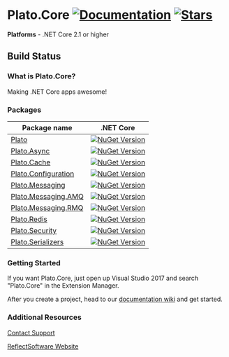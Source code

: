 # Plato.Core  [![Documentation](https://img.shields.io/badge/docs-wiki-yellow.svg)](https://github.com/reflectsoftware/Plato.Core/wiki) [![Stars](https://img.shields.io/github/stars/reflectsoftware/Plato.Core.svg)](https://github.com/reflectsoftware/Plato.Code/stargazers) 

**Platforms** - .NET Core 2.1 or higher

## Build Status


### What is Plato.Core?

Making .NET Core apps awesome!

### Packages

Package name  | .NET Core
------------- | ---------------
[Plato](http://www.nuget.org/packages/Plato.Core/) | [![NuGet Version](http://img.shields.io/nuget/v/Plato.Core.svg?style=flat)](http://www.nuget.org/packages/Plato.Core/) 
[Plato.Async](http://www.nuget.org/packages/Plato.Core.Async/) | [![NuGet Version](http://img.shields.io/nuget/v/Plato.Core.Async.svg?style=flat)](http://www.nuget.org/packages/Plato.Core.Async/)
[Plato.Cache](http://www.nuget.org/packages/Plato.Core.Cache/) | [![NuGet Version](http://img.shields.io/nuget/v/Plato.Core.Cache.svg?style=flat)](http://www.nuget.org/packages/Plato.Core.Cache/)
[Plato.Configuration](http://www.nuget.org/packages/Plato.Core.Configuration/) | [![NuGet Version](http://img.shields.io/nuget/v/Plato.Core.Configuration.svg?style=flat)](http://www.nuget.org/packages/Plato.Core.Configuration/)
[Plato.Messaging](http://www.nuget.org/packages/Plato.Core.Messaging/) | [![NuGet Version](http://img.shields.io/nuget/v/Plato.Core.Messaging.svg?style=flat)](http://www.nuget.org/packages/Plato.Core.Messaging/)
[Plato.Messaging.AMQ](http://www.nuget.org/packages/Plato.Core.Messaging.AMQ/) | [![NuGet Version](http://img.shields.io/nuget/v/Plato.Messaging.Core.AMQ.svg?style=flat)](http://www.nuget.org/packages/Plato.Core.Messaging.AMQ/)
[Plato.Messaging.RMQ](http://www.nuget.org/packages/Plato.Core.Messaging.RMQ/) | [![NuGet Version](http://img.shields.io/nuget/v/Plato.Messaging.Core.RMQ.svg?style=flat)](http://www.nuget.org/packages/Plato.Core.Messaging.RMQ/)
[Plato.Redis](http://www.nuget.org/packages/Plato.Core.Redis/) | [![NuGet Version](http://img.shields.io/nuget/v/Plato.Core.Redis.svg?style=flat)](http://www.nuget.org/packages/Plato.Core.Redis/)
[Plato.Security](http://www.nuget.org/packages/Plato.Core.Security/) | [![NuGet Version](http://img.shields.io/nuget/v/Plato.Core.Security.svg?style=flat)](http://www.nuget.org/packages/Plato.Core.Security/)
[Plato.Serializers](http://www.nuget.org/packages/Plato.Core.Serializers/) | [![NuGet Version](http://img.shields.io/nuget/v/Plato.Core.Serializers.svg?style=flat)](http://www.nuget.org/packages/Plato.Core.Serializers/)

### Getting Started


If you want Plato.Core, just open up Visual Studio 2017 and search "Plato.Core" in the Extension Manager.

After you create a project, head to our [documentation wiki](https://github.com/reflectsoftware/Plato.Core/wiki) and get started.


### Additional Resources

[Contact Support](support@reflectsoftware.com)

[ReflectSoftware Website](http://reflectsoftware.com)
